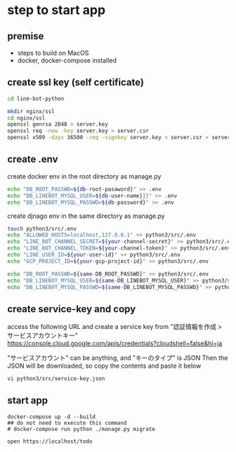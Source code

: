 # step to start app

## premise

- steps to build on MacOS
- docker, docker-compose installed

## create ssl key (self certificate)

```bash
cd line-bot-python

mkdir nginx/ssl
cd nginx/ssl
openssl genrsa 2048 > server.key
openssl req -new -key server.key > server.csr
openssl x509 -days 36500 -req -signkey server.key < server.csr > server.crt
```

## create .env

create docker env in the root directory as manage.py

```bash
echo "DB_ROOT_PASSWD=${db-root-pasaword}" >> .env
echo "DB_LINEBOT_MYSQL_USER=${db-user-name}}}" >> .env
echo "DB_LINEBOT_MYSQL_PASSWD=${db-password}" >> .env
```

create djnago env in the same directory as manage.py

```bash
touch python3/src/.env
echo "ALLOWED_HOSTS=localhost,127.0.0.1" >> python3/src/.env
echo "LINE_BOT_CHANNEL_SECRET=${your-channel-secret}" >> python3/src/.env
echo "LINE_BOT_CHANNEL_TOKEN=${your-channel-token}" >> python3/src/.env
echo "LINE_USER_ID=${your-user-id}" >> python3/src/.env
echo "GCP_PROJECT_ID=${your-gcp-project-id}" >> python3/src/.env

echo "DB_ROOT_PASSWD=${same-DB_ROOT_PASSWD}" >> python3/src/.env
echo "DB_LINEBOT_MYSQL_USER=${same-DB_LINEBOT_MYSQL_USER}" >> python3/src/.env
echo "DB_LINEBOT_MYSQL_PASSWD=${same-DB_LINEBOT_MYSQL_PASSWD}" >> python3/src/.env
```

## create service-key and copy

access the following URL and create a service key from "認証情報を作成 > サービスアカウントキー"
https://console.cloud.google.com/apis/credentials?cloudshell=false&hl=ja

"サービスアカウント" can be anything, and "キーのタイプ" is JSON
Then the JSON will be downloaded, so copy the contents and paste it below

```bash
vi python3/src/service-key.json
```

## start app

```
docker-compose up -d --build
## do not need to execute this command
# docker-compose run python ./manage.py migrate

open https://localhost/todo
```